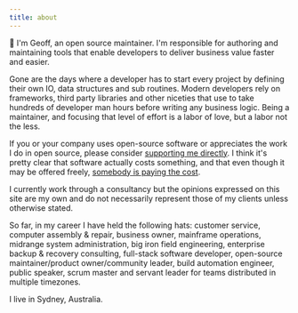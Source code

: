 ```yaml
---
title: about
---
```


🙌 I'm Geoff, an open source maintainer. I'm responsible for authoring and maintaining tools that enable developers to deliver business value faster and easier. 

Gone are the days where a developer has to start every project by defining their own IO, data structures and sub routines. Modern developers rely on frameworks, third party libraries and other niceties that use to take hundreds of developer man hours before writing any business logic. Being a maintainer, and focusing that level of effort is a labor of love, but a labor not the less.

If you or your company uses open-source software or appreciates the work I do in open source, please consider [supporting me directly](/support). I think it's pretty clear that software actually costs something, and that even though it may be offered freely, [somebody is paying the cost](https://www.youtube.com/watch?v=0t85TyH-h04). 

I currently work through a consultancy but the opinions expressed on this site are my own and do not necessarily represent those of my clients unless otherwise stated.

So far, in my career I have held the following hats: customer service, computer assembly & repair, business owner, mainframe operations, midrange system administration, big iron field engineering, enterprise backup & recovery consulting, full-stack software developer, open-source maintainer/product owner/community leader, build automation engineer, public speaker, scrum master and servant leader for teams distributed in multiple timezones.

I live in Sydney, Australia.
